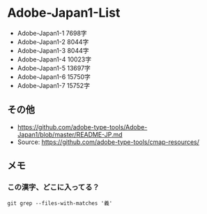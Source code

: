 # Adobe-Japan1-List

- Adobe-Japan1-1 7698字
- Adobe-Japan1-2 8044字
- Adobe-Japan1-3 8044字
- Adobe-Japan1-4 10023字
- Adobe-Japan1-5 13697字
- Adobe-Japan1-6 15750字
- Adobe-Japan1-7 15752字

## その他

- https://github.com/adobe-type-tools/Adobe-Japan1/blob/master/README-JP.md
- Source: https://github.com/adobe-type-tools/cmap-resources/

## メモ

### この漢字、どこに入ってる？

`git grep --files-with-matches '義'`
